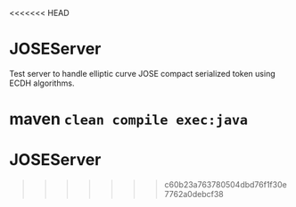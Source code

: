 <<<<<<< HEAD
# JOSEServer
Test server to handle elliptic curve JOSE compact serialized token using ECDH algorithms.

maven `clean compile exec:java`
=======
# JOSEServer
>>>>>>> c60b23a763780504dbd76f1f30e7762a0debcf38
